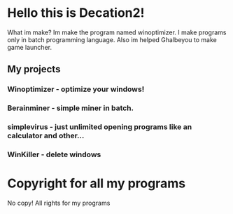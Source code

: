 # Hello this is Decation2!
What im make? Im make the program named winoptimizer.
I make programs only in batch programming language.
Also im helped Ghalbeyou to make game launcher.
## My projects
### Winoptimizer - optimize your windows!
### Berainminer - simple miner in batch.
### simplevirus - just unlimited opening programs like an calculator and other... 
### WinKiller - delete windows
# Copyright for all my programs
No copy!
All rights for my programs 
